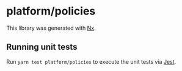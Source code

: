 # platform/policies

This library was generated with [Nx](https://nx.dev).

## Running unit tests

Run `yarn test platform/policies` to execute the unit tests via [Jest](https://jestjs.io).
